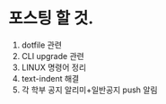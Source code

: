 # 포스팅 할 것.  

1. dotfile 관련  
2. CLI upgrade 관련  
3. LINUX 명령어 정리  
4. text-indent 해결  
5. 각 학부 공지 알리미+일반공지 push 알림  